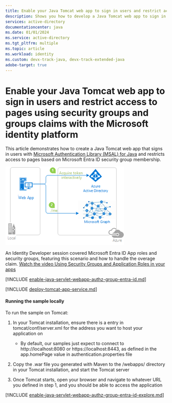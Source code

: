 ```yaml
---
title: Enable your Java Tomcat web app to sign in users and restrict access to pages using security groups and groups claims with the Microsoft identity platform
description: Shows you how to develop a Java Tomcat web app to sign in users and restrict access to pages using security groups and groups claims with the Microsoft identity platform
services: active-directory
documentationcenter: java
ms.date: 01/01/2024
ms.service: active-directory
ms.tgt_pltfrm: multiple
ms.topic: article
ms.workload: identity
ms.custom: devx-track-java, devx-track-extended-java
adobe-target: true
---
```


# Enable your Java Tomcat web app to sign in users and restrict access to pages using security groups and groups claims with the Microsoft identity platform

This article demonstrates how to create a Java Tomcat web app that signs in users with [Microsoft Authentication Library (MSAL) for Java](https://github.com/AzureAD/microsoft-authentication-library-for-java) and restricts access to pages based on Microsoft Entra ID security group membership.

![Overview](./media/topology.png)

An Identity Developer session covered Microsoft Entra ID App roles and security groups, featuring this scenario and how to handle the overage claim. [Watch the video Using Security Groups and Application Roles in your apps](https://www.youtube.com/watch?v=LRoc-na27l0)

[!INCLUDE [enable-java-servlet-webapp-authz-group-entra-id.md](includes/enable-java-servlet-webapp-authz-group-entra-id.md)]


[!INCLUDE [deploy-tomcat-app-service.md](includes/deploy-tomcat-app-service.md)]

#### Running the sample locally

To run the sample on Tomcat:

1. In your Tomcat installation, ensure there is a entry in tomcat/conf/server.xml for the address you want to host your application on

     - By default, our samples just expect to connect to http://localhost:8080 or https://localhost:8443, as defined in the app.homePage value in authentication.properties file

1. Copy the .war file you generated with Maven to the /webapps/ directory in your Tomcat installation, and start the Tomcat server

1. Once Tomcat starts, open your browser and navigate to whatever URL you defined in step 1, and you should be able to access the application


[!INCLUDE [enable-java-servlet-webapp-authz-group-entra-id-explore.md](includes/enable-java-servlet-webapp-authz-group-entra-id-explore.md)]